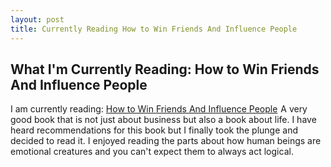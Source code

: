 ```yaml
---
layout: post
title: Currently Reading How to Win Friends And Influence People
---
```


<h2>What I'm Currently Reading: How to Win Friends And Influence People</h2>
I am currently reading: <a href="https://www.amazon.com/gp/product/0671027034/ref=as_li_tl?ie=UTF8&amp;camp=1789&amp;creative=9325&amp;creativeASIN=0671027034&amp;linkCode=as2&amp;tag=moderrnwebsit-20&amp;linkId=0f010d107aedaf7544488762041a88fd" target="_blank">How to Win Friends And Influence People</a><img style="border: none !important; margin: 0px !important;" src="//ir-na.amazon-adsystem.com/e/ir?t=moderrnwebsit-20&amp;l=am2&amp;o=1&amp;a=0671027034" alt="" width="1" height="1" border="0" />
A very good book that is not just about business but also a book about life. I have heard recommendations for this book but I finally took the plunge and decided to read it. I enjoyed reading the parts about how human beings are emotional creatures and you can't expect them to always act logical.
